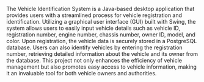The Vehicle Identification System is a Java-based desktop application that provides users with a streamlined process for vehicle registration and identification. Utilizing a graphical user interface (GUI) built with Swing, the system allows users to easily input vehicle details such as vehicle ID, registration number, engine number, chassis number, owner ID, model, and color. Upon registration, the vehicle data is securely stored in a PostgreSQL database. Users can also identify vehicles by entering the registration number, retrieving detailed information about the vehicle and its owner from the database. This project not only enhances the efficiency of vehicle management but also promotes easy access to vehicle information, making it an invaluable tool for both vehicle owners and authorities.
